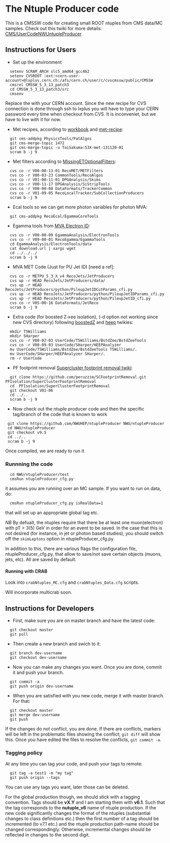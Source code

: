 The Ntuple Producer code
========================
This is a CMSSW code for creating small ROOT ntuples from CMS data/MC samples.
Check out this twiki for more details: [CMS/UserCodeNWUntupleProducer][1]

Instructions for Users
---------------------
 * Set up the environment
```
  setenv SCRAM_ARCH slc5_amd64_gcc462
  setenv CVSROOT :ext:<cern-user-account>@lxplus.cern.ch:/afs/cern.ch/user/c/cvscmssw/public/CMSSW
  cmsrel CMSSW_5_3_13_patch3
  cd CMSSW_5_3_13_patch3/src
  cmsenv
```
Replace the <cern-user-account> with your CERN account.
Since the new recipe for CVS connection is done through ssh to lxplus you will have to type your CERN password
every time when checkout from CVS. It is inconveniet, but we have to live with it for now. 

 * Met recipes, according to [workbook][2] and [met-recipe][3]:
```
  git cms-addpkg PhysicsTools/PatAlgos
  git cms-merge-topic 1472
  git cms-merge-topic -u TaiSakuma:53X-met-131120-01
  scram b -j 9
```

 * Met filters according to [MissingETOptionalFilters][4]:
```
  cvs co -r V00-00-13-01 RecoMET/METFilters
  cvs co -r V00-03-23 CommonTools/RecoAlgos
  cvs co -r V01-00-11-01 DPGAnalysis/Skims
  cvs co -r V00-11-17 DPGAnalysis/SiStripTools
  cvs co -r V00-00-08 DataFormats/TrackerCommon
  cvs co -r V01-09-05 RecoLocalTracker/SubCollectionProducers
  scram b -j 9
```

 * Ecal tools so we can get more photon variables for photon MVA:
```
  git cms-addpkg RecoEcal/EgammaCoreTools
```

 * Egamma tools from [MVA Electron ID][5]:
```
  cvs co -r V00-00-09 EgammaAnalysis/ElectronTools
  cvs co -r V09-00-01 RecoEgamma/EgammaTools
  cd EgammaAnalysis/ElectronTools/data
  cat download.url | xargs wget
  cd ../../../
  scram b -j 9
```

 * MVA MET Code (Just for PU Jet ID) [need a ref]:
```
  cvs co -r METPU_5_3_X_v4 RecoJets/JetProducers
  cvs up -r HEAD RecoJets/JetProducers/data/
  cvs up -r HEAD RecoJets/JetProducers/python/PileupJetIDCutParams_cfi.py
  cvs up -r HEAD RecoJets/JetProducers/python/PileupJetIDParams_cfi.py
  cvs up -r HEAD RecoJets/JetProducers/python/PileupJetID_cfi.py
  cvs co -r V05-00-16 DataFormats/JetReco
  scram b -j 9
```

 * Extra code (for boosted Z->ee isolation), (-d option not working since new CVS directory) following [boostedZ][6] and [heep][7] twikies:
```
  mkdir TSWilliams
  mkdir SHarper
  cvs co -r V00-02-03 UserCode/TSWilliams/BstdZee/BstdZeeTools
  cvs co -r V00-09-03 UserCode/SHarper/HEEPAnalyzer
  mv UserCode/TSWilliams/BstdZee/BstdZeeTools TSWilliams/.
  mv UserCode/SHarper/HEEPAnalyzer SHarper/.
  rm -r UserCode
```

 * PF footprint removal [Supercluster footprint removal twiki][8]:
```
  git clone https://github.com/peruzzim/SCFootprintRemoval.git PFIsolation/SuperClusterFootprintRemoval
  cd  PFIsolation/SuperClusterFootprintRemoval
  git checkout V01-06
  cd ../..
  scram b -j 9
```

 * Now check out the ntuple producer code and then the specific tag/branch of the code that is known to work
```
 git clone https://github.com/NWUHEP/ntupleProducer NWU/ntupleProducer
 cd NWU/ntupleProducer
 git checkout v9.5
 cd ../..
 scram b -j 9
```

Once compiled, we are ready to run it
### Runnning the code
```
  cd NWU/ntupleProducer/test
  cmsRun ntupleProducer_cfg.py
```
it assumes you are running over an MC sample. If you want to run on data, do:
```
  cmsRun ntupleProducer_cfg.py isRealData=1
```
that will set up an appropriate global tag etc.

*NB*
By defualt, the ntuples require that there be at least one muon(electron) with pT > 3(5) GeV in order for an event to be saved.
In the case that this is not desired (for instance, in jet or photon based studies),
you should switch off the ```skimLeptons``` option in ntupleProducer_cfg.py

In addition to this, there are various flags the configuration file, ntupleProducer_cfg.py, that allow to save/not save certain objects (muons, jets, etc). All are saved by default.

#### Running with CRAB
Look into ```crabNtuples_MC.cfg``` and ```crabNtuples_Data.cfg``` scripts.

Will incorporate multicrab soon.

Instructions for Developers
--------------------------

 * First, make sure you are on master branch and have the latest code:
```
  git checkout master
  git pull
```

 * Then create a new branch and swich to it:
```
  git branch dev-username
  git checkout dev-username
```

 * Now you can make any changes you want. Once you are done, commit it and push your branch.
```
  git commit -a
  git push origin dev-username
```

 * When you are satisfied with you new code, merge it with master branch. For that:
```
  git checkout master
  git merge dev-username
  git push
```

If the changes do not conflict, you are done.
If there are conflicts, markers will be left in the problematic files showing the conflict; `git diff` will show this.
Once you have edited the files to resolve the conflicts, `git commit -a`.

### Tagging policy
At any time you can tag your code, and push your tags to remote:
```
  git tag -a test1 -m "my tag"
  git push origin --tags
```
You can use any tags you want, later those can be deleted.

For the global production though, we should stick with a tagging convention.
Tags should be **vX.Y** and I am starting them with **v6.1**. Such that the tag corresponds to the **nutuple_v6** name
of ntuple production.
If the new code significantly changes the format of the ntuples (substantial changes to class definitions etc.) then the first number of a tag should be incremented
(to v7.1 etc.) and the ntuple production path-name should be changed correspondingly.  Otherwise, incremental changes should be reflected in changes to the second digit.


[1]: https://twiki.cern.ch/twiki/bin/view/CMS/UserCodeNWUntupleProducer
[2]: https://twiki.cern.ch/twiki/bin/view/CMSPublic/WorkBookMetAnalysis
[3]: https://twiki.cern.ch/twiki/bin/view/CMSPublic/SWGuideMETRecipe53X
[4]: https://twiki.cern.ch/twiki/bin/view/CMS/MissingETOptionalFilters
[5]: https://twiki.cern.ch/twiki/bin/view/CMS/MultivariateElectronIdentification
[6]: https://twiki.cern.ch/twiki/bin/viewauth/CMS/BoostedZToEEModIso
[7]: https://twiki.cern.ch/twiki/bin/view/CMS/HEEPSelector
[8]: https://twiki.cern.ch/twiki/bin/viewauth/CMS/SuperClusterFootprintRemoval

